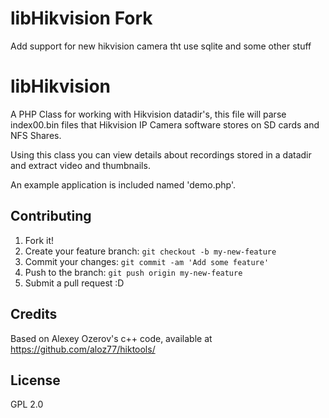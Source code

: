 # libHikvision Fork
Add support for new hikvision camera tht use sqlite and some other stuff

# libHikvision
A PHP Class for working with Hikvision datadir's, this file will parse index00.bin files that Hikvision IP Camera software 
stores on SD cards and NFS Shares.

Using this class you can view details about recordings stored in a datadir and extract video and thumbnails.

An example application is included named 'demo.php'.

## Contributing

1. Fork it!
2. Create your feature branch: `git checkout -b my-new-feature`
3. Commit your changes: `git commit -am 'Add some feature'`
4. Push to the branch: `git push origin my-new-feature`
5. Submit a pull request :D


## Credits

Based on Alexey Ozerov's c++ code, available at https://github.com/aloz77/hiktools/


## License

GPL 2.0
